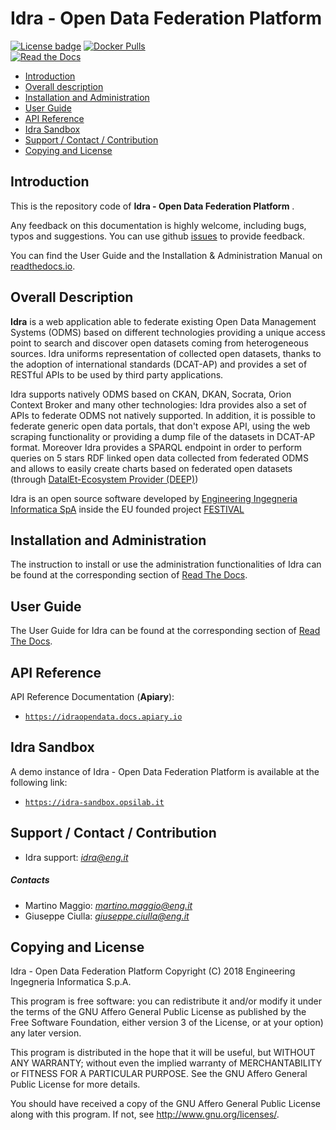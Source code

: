 # <a name="top"></a> Idra - Open Data Federation Platform

[![License badge](https://img.shields.io/badge/license-AGPL--3.0-orange.svg)](https://opensource.org/licenses/AGPL-3.0)
[![Docker Pulls](https://img.shields.io/docker/pulls/idraopendata/idra.svg)](https://hub.docker.com/r/idraopendata/idra/)
<br/>
[![Read the Docs](https://img.shields.io/readthedocs/idra.svg)](https://idra.readthedocs.io/en/latest/)

* [Introduction](#introduction)
* [Overall description](#overall-description)
* [Installation and Administration](#installation-and-administration)
* [User Guide](#user-guide)
* [API Reference](#api-reference)
* [Idra Sandbox](#idra-sandbox)
* [Support / Contact / Contribution](#support)
* [Copying and License](#copying-and-license)
    
## Introduction
This is the repository code of **Idra - Open Data Federation Platform** .

Any feedback on this documentation is highly welcome, including bugs, typos and suggestions. You can use github [issues](https://github.com/OPSILab/Idra/issues) to provide feedback.

You can find the User Guide and the Installation & Administration Manual on [readthedocs.io](https://idra.readthedocs.io/en/latest/).

## Overall Description

**Idra** is a web application able to federate existing Open Data Management Systems (ODMS) based on different technologies providing a unique access point to search and discover open datasets coming from heterogeneous sources. Idra uniforms representation of collected open datasets, thanks to the adoption of international standards (DCAT-AP) and provides a set of RESTful APIs to be used by third party applications. 
 
Idra supports natively ODMS based on CKAN, DKAN, Socrata, Orion Context Broker and many other technologies: Idra provides also a set of APIs to federate ODMS not natively supported. In addition, it is possible to federate generic open data portals, that don't expose API, using the web scraping functionality or providing a dump file of the datasets in DCAT-AP format. Moreover Idra provides a SPARQL endpoint in order to perform queries on 5 stars RDF linked open data collected from federated ODMS and allows to easily create charts based on federated open datasets (through [DatalEt-Ecosystem Provider (DEEP)](https://github.com/routetopa/deep-components))
 
Idra is an open source software developed by [Engineering Ingegneria Informatica SpA](http://www.eng.it) inside the EU founded project [FESTIVAL](http://www.festival-project.eu/)

## Installation and Administration

The instruction to install or use the administration functionalities of Idra can be found at  the corresponding section of [Read The Docs](https://idra.readthedocs.io/en/latest/admin/index.html).

## User Guide

The User Guide for Idra can be found at the corresponding section of [Read The Docs](https://idra.readthedocs.io/en/latest/user/index.html).

## API Reference
API Reference Documentation (**Apiary**):
- [`https://idraopendata.docs.apiary.io`](https://idraopendata.docs.apiary.io)

## Idra Sandbox

A demo instance of Idra - Open Data Federation Platform is available at the following link: 
- [`https://idra-sandbox.opsilab.it`](https://idra-sandbox.opsilab.it)


## <a name="support"><a/> Support / Contact / Contribution

- Idra support: [*idra@eng.it*](mailto:idra@eng.it)
 
##### Contacts
- Martino Maggio: [*martino.maggio@eng.it*](mailto:martino.maggio@eng.it)
- Giuseppe Ciulla: [*giuseppe.ciulla@eng.it*](mailto:giuseppe.ciulla@eng.it)

## Copying and License

Idra - Open Data Federation Platform
 Copyright (C) 2018 Engineering Ingegneria Informatica S.p.A.
 
This program is free software: you can redistribute it and/or modify
it under the terms of the GNU Affero General Public License as published by
the Free Software Foundation, either version 3 of the License, or
at your option) any later version.
 
This program is distributed in the hope that it will be useful,
but WITHOUT ANY WARRANTY; without even the implied warranty of
MERCHANTABILITY or FITNESS FOR A PARTICULAR PURPOSE.  See the
GNU Affero General Public License for more details.
 
You should have received a copy of the GNU Affero General Public License
along with this program.  If not, see <http://www.gnu.org/licenses/>.

